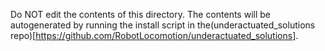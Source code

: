 Do NOT edit the contents of this directory.  The contents will be autogenerated by running the install script in the(underactuated_solutions repo)[https://github.com/RobotLocomotion/underactuated_solutions].